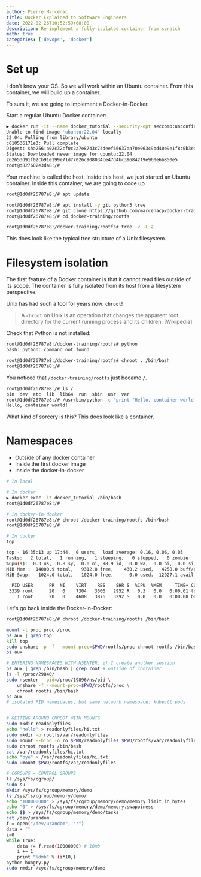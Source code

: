 ```yaml
---
author: Pierre Marcenac
title: Docker Explained to Software Engineers
date: 2022-02-26T10:52:59+08:00
description: Re-implement a fully-isolated container from scratch
math: true
categories: ['devops', 'docker']
---
```


# Set up

I don't know your OS.
So we will work within an Ubuntu container.
From this container, we will build up a container.

To sum it, we are going to implement a Docker-in-Docker.

Start a regular Ubuntu Docker container:

```bash
▶ docker run -it --name docker_tutorial --security-opt seccomp:unconfined ubuntu:22.04 /bin/bash
Unable to find image 'ubuntu:22.04' locally
22.04: Pulling from library/ubuntu
c610536171e3: Pull complete
Digest: sha256:a02c32cf0c2a7e8743c74deef66637aa70e063c9bd40e9e1f8c0b3ea0750b0ba
Status: Downloaded newer image for ubuntu:22.04
262653d91f02cb91e199e71d77026c908034ce47d4bc396842f9e960e6b850e5
root@d827602e3da8:/#
```

Your machine is called the host.
Inside this host, we just started an Ubuntu container.
Inside this container, we are going to code up

```bash
root@1d0df26787e8:/# apt update
```

```bash
root@1d0df26787e8:/# apt install -y git python3 tree
root@1d0df26787e8:/# git clone https://github.com/marcenacp/docker-training.git
root@1d0df26787e8:/# cd docker-training/rootfs
```

```bash
root@1d0df26787e8:/docker-training/rootfs# tree -v -L 2
```

This does look like the typical tree structure of a Unix filesystem.

# Filesystem isolation

The first feature of a Docker container is that it cannot read files outside of its scope.
The container is fully isolated from its host from a filesystem perspective.

Unix has had such a tool for years now: `chroot`!

> A `chroot` on Unix is an operation that changes the apparent root directory for the current running process and its children. [Wikipedia]

Check that Python is not installed:

```bash
root@1d0df26787e8:/docker-training/rootfs# python
bash: python: command not found
```

```bash
root@1d0df26787e8:/docker-training/rootfs# chroot . /bin/bash
root@1d0df26787e8:/#
```

You noticed that `/docker-training/rootfs` just became `/`.

```bash
root@1d0df26787e8:/# ls /
bin  dev  etc  lib  lib64  run  sbin  usr  var
root@1d0df26787e8:/# /usr/bin/python -c 'print "Hello, container world!"'
Hello, container world!
```

What kind of sorcery is this?
This does look like a container.

# Namespaces

- Outside of any docker container
- Inside the first docker image
- Inside the docker-in-docker

```bash
# In local

# In docker
▶ docker exec -it docker_tutorial /bin/bash
root@1d0df26787e8:/#

# In docker-in-docker
root@1d0df26787e8:/# chroot /docker-training/rootfs /bin/bash
root@1d0df26787e8:/#
```

```bash
# In docker
top

top - 16:35:13 up 17:44,  0 users,  load average: 0.16, 0.06, 0.03
Tasks:   2 total,   1 running,   1 sleeping,   0 stopped,   0 zombie
%Cpu(s):  0.3 us,  0.8 sy,  0.0 ni, 98.9 id,  0.0 wa,  0.0 hi,  0.0 si,  0.0 st
MiB Mem :  14000.9 total,   9312.8 free,    430.2 used,   4258.0 buff/cache
MiB Swap:   1024.0 total,   1024.0 free,      0.0 used.  12927.1 avail Mem

  PID USER      PR  NI    VIRT    RES    SHR S  %CPU  %MEM     TIME+ COMMAND
 3339 root      20   0    7304   3500   2952 R   0.3   0.0   0:00.01 top
    1 root      20   0    4608   3876   3292 S   0.0   0.0   0:00.08 bash
```

Let's go back inside the Docker-in-Docker:

```bash
root@1d0df26787e8:/# chroot /docker-training/rootfs /bin/bash
```

```bash
mount -t proc proc /proc
ps aux | grep top
kill top
sudo unshare -p -f --mount-proc=$PWD/rootfs/proc chroot rootfs /bin/bash
ps aux

# ENTERING NAMESPACES WITH NSENTER: if I create another session
ps aux | grep /bin/bash | grep root # outside of container
ls -l /proc/29840/
sudo nsenter --pid=/proc/19896/ns/pid \
    unshare -f --mount-proc=$PWD/rootfs/proc \
    chroot rootfs /bin/bash
ps aux
# isolated PID namespaces, but same network namespace: kubectl pods


# GETTING AROUND CHROOT WITH MOUNTS
sudo mkdir readonlyfiles
echo "hello" > readonlyfiles/hi.txt
sudo mkdir -p rootfs/var/readonlyfiles
sudo mount --bind -o ro $PWD/readonlyfiles $PWD/rootfs/var/readonlyfiles
sudo chroot rootfs /bin/bash
cat /var/readonlyfiles/hi.txt
echo "bye" > /var/readonlyfiles/hi.txt
sudo umount $PWD/rootfs/var/readonlyfiles

# CGROUPS = CONTROL GROUPS
ll /sys/fs/cgroup/
sudo su
mkdir /sys/fs/cgroup/memory/demo
ls /sys/fs/cgroup/memory/demo/
echo "100000000" > /sys/fs/cgroup/memory/demo/memory.limit_in_bytes
echo "0" > /sys/fs/cgroup/memory/demo/memory.swappiness
echo $$ > /sys/fs/cgroup/memory/demo/tasks
cat /dev/urandom
f = open("/dev/urandom", "r")
data = ""
i=0
while True:
    data += f.read(10000000) # 10mb
    i += 1
    print "%dmb" % (i*10,)
python hungry.py
sudo rmdir /sys/fs/cgroup/memory/demo
